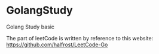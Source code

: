 # GolangStudy
Golang Study basic

The part of leetCode is written by reference to this website: 
https://github.com/halfrost/LeetCode-Go